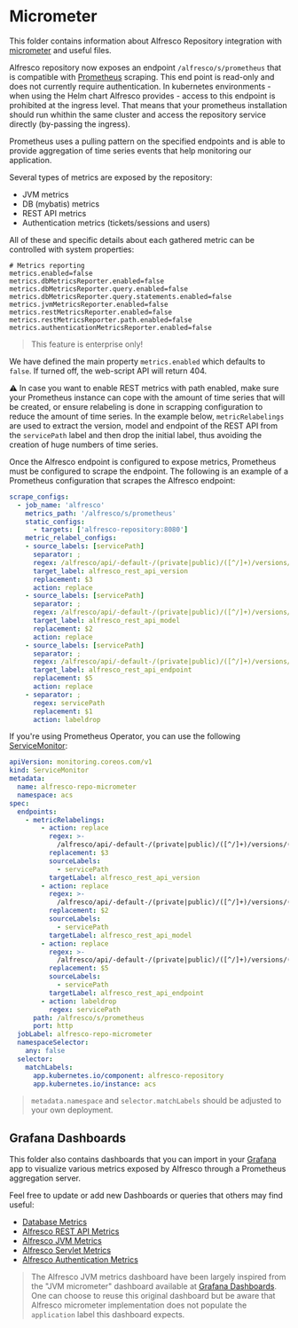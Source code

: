 # Micrometer

This folder contains information about Alfresco Repository integration with
[micrometer](https://micrometer.io/) and useful files.

Alfresco repository now exposes an endpoint `/alfresco/s/prometheus` that is
compatible with [Prometheus](https://prometheus.io/) scraping.
This end point is read-only and does not currently require authentication. In
kubernetes environments - when using the Helm chart Alfresco provides - access
to this endpoint is prohibited at the ingress level. That means that your
prometheus installation should run whithin the same cluster and access the
repository service directly (by-passing the ingress).

Prometheus uses a pulling pattern on the specified endpoints and is able to
provide aggregation of time series events that help monitoring our application.

Several types of metrics are exposed by the repository:

* JVM metrics
* DB (mybatis) metrics
* REST API metrics
* Authentication metrics (tickets/sessions and users)

All of these and specific details about each gathered metric can be controlled
with system properties:

```properties
# Metrics reporting
metrics.enabled=false
metrics.dbMetricsReporter.enabled=false
metrics.dbMetricsReporter.query.enabled=false
metrics.dbMetricsReporter.query.statements.enabled=false
metrics.jvmMetricsReporter.enabled=false
metrics.restMetricsReporter.enabled=false
metrics.restMetricsReporter.path.enabled=false
metrics.authenticationMetricsReporter.enabled=false
```

> This feature is enterprise only!

We have defined the main property `metrics.enabled` which defaults to `false`.
If turned off, the web-script API will return 404.

:warning: In case you want to enable REST metrics with path enabled, make sure
your Prometheus instance can cope with the amount of time series that will be
created, or ensure relabeling is done in scrapping configuration to reduce the
amount of time series. In the example below, `metricRelabelings` are used to
extract the version, model and endpoint of the REST API from the `servicePath`
label and then drop the initial label, thus avoiding the creation of huge
numbers of time series.

Once the Alfresco endpoint is configured to expose metrics, Prometheus must be
configured to scrape the endpoint. The following is an example of a Prometheus
configuration that scrapes the Alfresco endpoint:

```yaml
scrape_configs:
  - job_name: 'alfresco'
    metrics_path: '/alfresco/s/prometheus'
    static_configs:
      - targets: ['alfresco-repository:8080']
    metric_relabel_configs:
    - source_labels: [servicePath]
      separator: ;
      regex: /alfresco/api/-default-/(private|public)/([^/]+)/versions/([0-9]+(\.[0-9]+)*)/([^/]+)(/.*)?
      target_label: alfresco_rest_api_version
      replacement: $3
      action: replace
    - source_labels: [servicePath]
      separator: ;
      regex: /alfresco/api/-default-/(private|public)/([^/]+)/versions/([0-9]+(\.[0-9]+)*)/([^/]+)(/.*)?
      target_label: alfresco_rest_api_model
      replacement: $2
      action: replace
    - source_labels: [servicePath]
      separator: ;
      regex: /alfresco/api/-default-/(private|public)/([^/]+)/versions/([0-9]+(\.[0-9]+)*)/([^/]+)(/.*)?
      target_label: alfresco_rest_api_endpoint
      replacement: $5
      action: replace
    - separator: ;
      regex: servicePath
      replacement: $1
      action: labeldrop
```

If you're using Prometheus Operator, you can use the following
[ServiceMonitor](https://github.com/prometheus-operator/prometheus-operator/blob/main/Documentation/api.md#monitoring.coreos.com/v1.ServiceMonitorSpec):

```yaml
apiVersion: monitoring.coreos.com/v1
kind: ServiceMonitor
metadata:
  name: alfresco-repo-micrometer
  namespace: acs
spec:
  endpoints:
    - metricRelabelings:
        - action: replace
          regex: >-
            /alfresco/api/-default-/(private|public)/([^/]+)/versions/([0-9]+(\.[0-9]+)*)/([^/]+)(/.*)?
          replacement: $3
          sourceLabels:
            - servicePath
          targetLabel: alfresco_rest_api_version
        - action: replace
          regex: >-
            /alfresco/api/-default-/(private|public)/([^/]+)/versions/([0-9]+(\.[0-9]+)*)/([^/]+)(/.*)?
          replacement: $2
          sourceLabels:
            - servicePath
          targetLabel: alfresco_rest_api_model
        - action: replace
          regex: >-
            /alfresco/api/-default-/(private|public)/([^/]+)/versions/([0-9]+(\.[0-9]+)*)/([^/]+)(/.*)?
          replacement: $5
          sourceLabels:
            - servicePath
          targetLabel: alfresco_rest_api_endpoint
        - action: labeldrop
          regex: servicePath
      path: /alfresco/s/prometheus
      port: http
  jobLabel: alfresco-repo-micrometer
  namespaceSelector:
    any: false
  selector:
    matchLabels:
      app.kubernetes.io/component: alfresco-repository
      app.kubernetes.io/instance: acs
```

> `metadata.namespace` and `selector.matchLabels` should be adjusted to your own
  deployment.

## Grafana Dashboards

This folder also contains dashboards that you can import in your
[Grafana](https://grafana.com/) app to visualize various metrics exposed by
Alfresco through a Prometheus aggregation server.

Feel free to update or add new Dashboards or queries that others may find useful:

* [Database Metrics](/docs/micrometer/Alfresco_Enterprise_Database_Dashboard-1714473792698.json)
* [Alfresco REST API Metrics](/docs/micrometer/Alfresco_Enterprise_REST_API_Dashboard-1714475951666.json)
* [Alfresco JVM Metrics](/docs/micrometer/Alfresco_Enterprise_JVM_Dashboard-1714472967588.json)
* [Alfresco Servlet Metrics](/docs/micrometer/Alfresco_Enterprise_Servlet_Dashboard-1714473338586.json)
* [Alfresco Authentication Metrics](/docs/micrometer/Alfresco_Enterprise_Authentication_Dashboard.json)

> The Alfresco JVM metrics dashboard have been largely inspired from the "JVM
> micrometer" dashboard available at [Grafana
> Dashboards](https://grafana.com/dashboards/4701). One can choose to reuse this
> original dashboard but be aware that Alfresco micrometer implementation does
> not populate the `application` label this dashboard expects.
